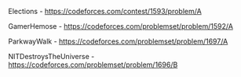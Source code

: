 Elections - https://codeforces.com/contest/1593/problem/A

GamerHemose - https://codeforces.com/problemset/problem/1592/A

ParkwayWalk - https://codeforces.com/problemset/problem/1697/A

NITDestroysTheUniverse - https://codeforces.com/problemset/problem/1696/B